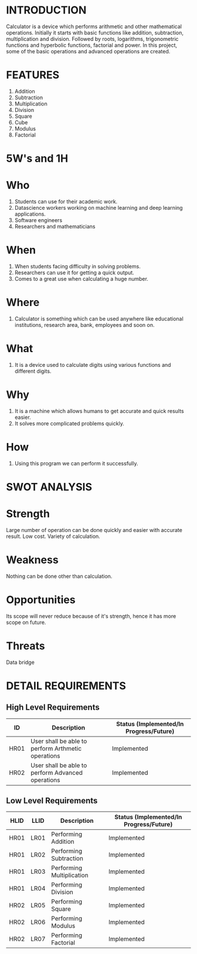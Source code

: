 # INTRODUCTION <BR/>
Calculator is a device which performs arithmetic and other mathematical operations. Initially it starts with basic functions like addition, subtraction, multiplication and division. Followed by roots, logarithms, trigonometric functions and hyperbolic functions, factorial and power.
In this project, some of the basic operations and advanced operations are created.

# FEATURES <BR/>
1. Addition
2. Subtraction
3. Multiplication
4. Division
5. Square
6. Cube
7. Modulus
8. Factorial



# 5W's and 1H <BR/>

# Who <BR/>
1. Students can use for their academic work.
2. Datascience workers working on machine learning and deep learning applications.
3. Software engineers
4. Researchers and mathematicians

# When <BR/>
1. When students facing difficulty in solving problems.
2. Researchers can use it for getting a quick output.
3. Comes to a great use when calculating a huge number.

# Where <BR/>
1. Calculator is something which can be used anywhere like educational institutions, research area, bank, employees and soon on.

# What <BR/>
1. It is a device used to calculate digits using various functions and different digits.

# Why <BR/>
1. It is a machine which allows humans to get accurate and quick results easier.
2. It solves more complicated problems quickly.

# How <BR/>
1. Using this program we can perform it successfully.

# SWOT ANALYSIS <BR/>

# Strength <BR/>
Large number of operation can be done quickly and easier with accurate result.
Low cost.
Variety of calculation.

# Weakness <BR/>
Nothing can be done other than calculation.

# Opportunities <BR/>
Its scope will never reduce because of it's strength, hence it has more scope on future.

# Threats <BR/>
Data bridge



# DETAIL REQUIREMENTS <BR/>

## High Level Requirements 

|     ID            |     Description                                                 |          Status (Implemented/In Progress/Future)       |
|-------------------|-----------------------------------------------------------------|--------------------------------------------------------|
|     HR01          |     User shall be able to perform Arthmetic operations          |          Implemented                                   |
|     HR02          |     User shall be able to perform Advanced operations           |          Implemented                                   |

## Low Level Requirements

|  HLID  |  LLID   |   Description                      |       Status (Implemented/In Progress/Future)     | 
|--------|---------|------------------------------------|--------------------------------------------------|
|  HR01  |  LR01   |    Performing Addition             |       Implemented                                |
|  HR01  |  LR02   |    Performing Subtraction          |       Implemented                                |
|  HR01  |  LR03   |    Performing Multiplication       |       Implemented                                |
|  HR01  |  LR04   |    Performing Division             |       Implemented                                |
|  HR02  |  LR05   |    Performing Square               |       Implemented                                |
|  HR02  |  LR06   |    Performing Modulus              |       Implemented                                |
|  HR02  |  LR07   |    Performing Factorial            |       Implemented                                |
 

